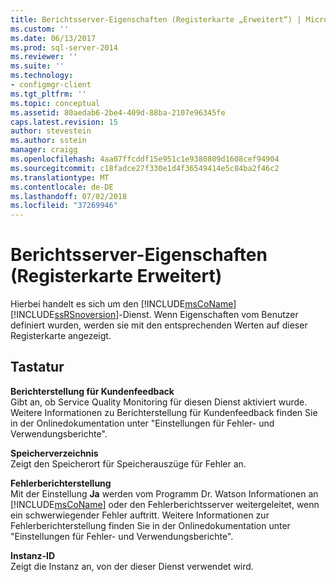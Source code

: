 ```yaml
---
title: Berichtsserver-Eigenschaften (Registerkarte „Erweitert“) | Microsoft-Dokumentation
ms.custom: ''
ms.date: 06/13/2017
ms.prod: sql-server-2014
ms.reviewer: ''
ms.suite: ''
ms.technology:
- configmgr-client
ms.tgt_pltfrm: ''
ms.topic: conceptual
ms.assetid: 80aedab6-2be4-409d-88ba-2107e96345fe
caps.latest.revision: 15
author: stevestein
ms.author: sstein
manager: craigg
ms.openlocfilehash: 4aa07ffcddf15e951c1e9380809d1608cef94904
ms.sourcegitcommit: c18fadce27f330e1d4f36549414e5c84ba2f46c2
ms.translationtype: MT
ms.contentlocale: de-DE
ms.lasthandoff: 07/02/2018
ms.locfileid: "37269946"
---
```

# <a name="report-server-properties-advanced-tab"></a>Berichtsserver-Eigenschaften (Registerkarte Erweitert)
  Hierbei handelt es sich um den [!INCLUDE[msCoName](../../includes/msconame-md.md)] [!INCLUDE[ssRSnoversion](../../includes/ssrsnoversion-md.md)]-Dienst. Wenn Eigenschaften vom Benutzer definiert wurden, werden sie mit den entsprechenden Werten auf dieser Registerkarte angezeigt.  
  
## <a name="options"></a>Tastatur  
 **Berichterstellung für Kundenfeedback**  
 Gibt an, ob Service Quality Monitoring für diesen Dienst aktiviert wurde. Weitere Informationen zu Berichterstellung für Kundenfeedback finden Sie in der Onlinedokumentation unter "Einstellungen für Fehler- und Verwendungsberichte".  
  
 **Speicherverzeichnis**  
 Zeigt den Speicherort für Speicherauszüge für Fehler an.  
  
 **Fehlerberichterstellung**  
 Mit der Einstellung **Ja** werden vom Programm Dr. Watson Informationen an [!INCLUDE[msCoName](../../includes/msconame-md.md)] oder den Fehlerberichtsserver weitergeleitet, wenn ein schwerwiegender Fehler auftritt. Weitere Informationen zur Fehlerberichterstellung finden Sie in der Onlinedokumentation unter "Einstellungen für Fehler- und Verwendungsberichte".  
  
 **Instanz-ID**  
 Zeigt die Instanz an, von der dieser Dienst verwendet wird.  
  
  
